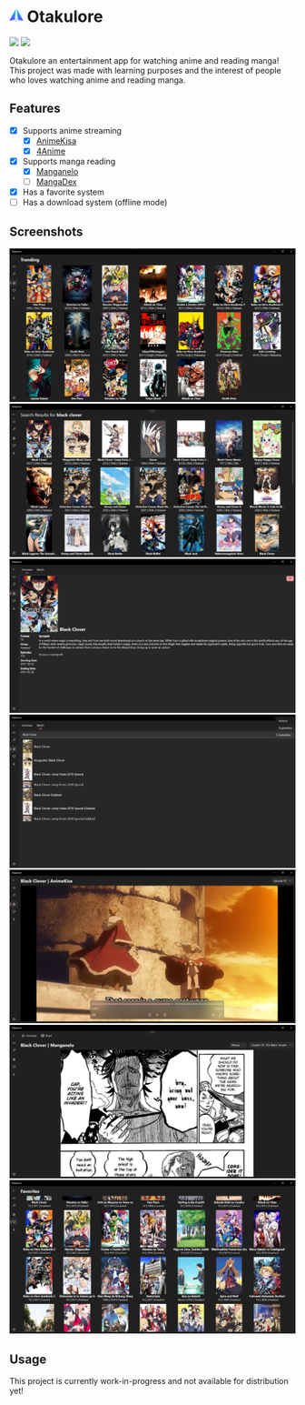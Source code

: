 # <img src="./.github/icon.png" width="24"/> Otakulore

[![](https://img.shields.io/badge/Powered%20By-.NET-blue?logo=microsoft&style=flat-square)](https://dotnet.microsoft.com)
[![](https://img.shields.io/badge/Made%20With-Visual%20Studio-blue?logo=visual-studio&style=flat-square)](https://visualstudio.microsoft.com)

Otakulore an entertainment app for watching anime and reading manga! This project was made with learning purposes and the interest of people who loves watching anime and reading manga.

## Features

* [X] Supports anime streaming
  * [X] [AnimeKisa](https://animekisa.tv)
  * [X] [4Anime](https://4anime.to)
* [X] Supports manga reading
  * [X] [Manganelo](https://manganelo.tv)
  * [ ] [MangaDex](https://mangadex.tv)
* [X] Has a favorite system
* [ ] Has a download system (offline mode)

## Screenshots

![](./.github/screenshots/0.png)
![](./.github/screenshots/1.png)
![](./.github/screenshots/2.png)
![](./.github/screenshots/3.png)
![](./.github/screenshots/4.png)
![](./.github/screenshots/5.png)
![](./.github/screenshots/6.png)

## Usage

This project is currently work-in-progress and not available for distribution yet!
